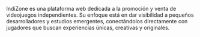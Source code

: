 IndiZone es una plataforma web dedicada a la promoción y venta de videojuegos independientes. Su enfoque está en dar visibilidad a pequeños desarrolladores y estudios emergentes, conectándolos directamente con jugadores que buscan experiencias únicas, creativas y originales.
